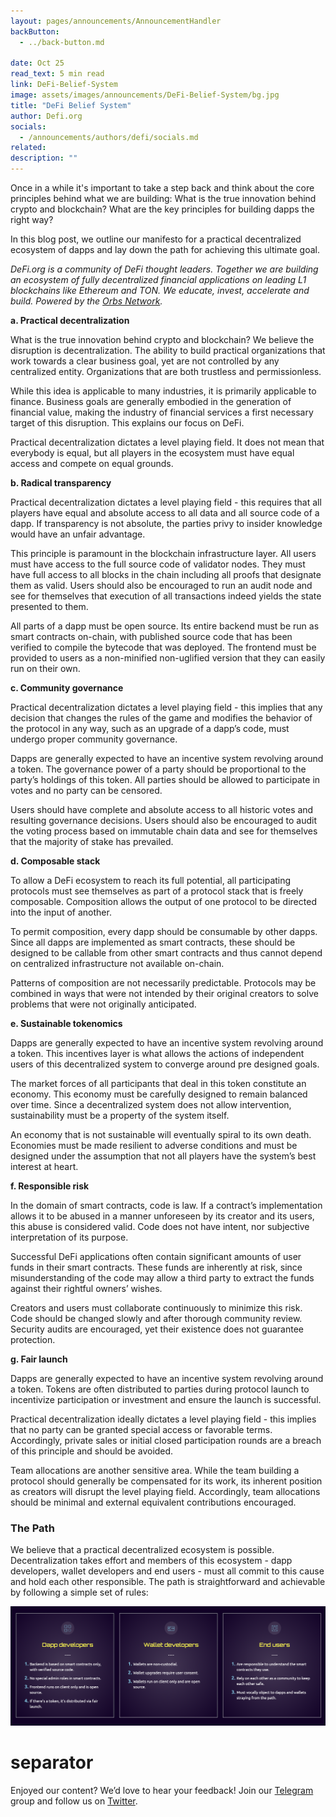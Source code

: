 ```yaml
---
layout: pages/announcements/AnnouncementHandler
backButton:
  - ../back-button.md

date: Oct 25
read_text: 5 min read
link: DeFi-Belief-System
image: assets/images/announcements/DeFi-Belief-System/bg.jpg
title: "DeFi Belief System"
author: Defi.org
socials:
  - /announcements/authors/defi/socials.md
related:
description: ""
---
```


Once in a while it's important to take a step back and think about the core principles behind what we are building: What is the true innovation behind crypto and blockchain? What are the key principles for building dapps the right way?

In this blog post, we outline our manifesto for a practical decentralized ecosystem of dapps and lay down the path for achieving this ultimate goal.

_DeFi.org is a community of DeFi thought leaders. Together we are building an ecosystem of fully decentralized financial applications on leading L1 blockchains like Ethereum and TON. We educate, invest, accelerate and build. Powered by the [Orbs Network](https://www.orbs.com/)._


**a. Practical decentralization**

What is the true innovation behind crypto and blockchain? We believe the disruption is decentralization. The ability to build practical organizations that work towards a clear business goal, yet are not controlled by any centralized entity. Organizations that are both trustless and permissionless.

While this idea is applicable to many industries, it is primarily applicable to finance. Business goals are generally embodied in the generation of financial value, making the industry of financial services a first necessary target of this disruption. This explains our focus on DeFi.

Practical decentralization dictates a level playing field. It does not mean that everybody is equal, but all players in the ecosystem must have equal access and compete on equal grounds.


**b. Radical transparency**

Practical decentralization dictates a level playing field - this requires that all players have equal and absolute access to all data and all source code of a dapp. If transparency is not absolute, the parties privy to insider knowledge would have an unfair advantage.

This principle is paramount in the blockchain infrastructure layer. All users must have access to the full source code of validator nodes. They must have full access to all blocks in the chain including all proofs that designate them as valid. Users should also be encouraged to run an audit node and see for themselves that execution of all transactions indeed yields the state presented to them.

All parts of a dapp must be open source. Its entire backend must be run as smart contracts on-chain, with published source code that has been verified to compile the bytecode that was deployed.  The frontend must be provided to users as a non-minified non-uglified version that they can easily run on their own.


**c. Community governance**

Practical decentralization dictates a level playing field - this implies that any decision that changes the rules of the game and modifies the behavior of the protocol in any way, such as an upgrade of a dapp’s code, must undergo proper community governance.

Dapps are generally expected to have an incentive system revolving around a token. The governance power of a party should be proportional to the party’s holdings of this token. All parties should be allowed to participate in votes and no party can be censored.

Users should have complete and absolute access to all historic votes and resulting governance decisions. Users should also be encouraged to audit the voting process based on immutable chain data and see for themselves that the majority of stake has prevailed.


**d. Composable stack**

To allow a DeFi ecosystem to reach its full potential, all participating protocols must see themselves as part of a protocol stack that is freely composable. Composition allows the output of one protocol to be directed into the input of another.

To permit composition, every dapp should be consumable by other dapps. Since all dapps are implemented as smart contracts, these should be designed to be callable from other smart contracts and thus cannot depend on centralized infrastructure not available on-chain.

Patterns of composition are not necessarily predictable. Protocols may be combined in ways that were not intended by their original creators to solve problems that were not originally anticipated.


**e. Sustainable tokenomics**

Dapps are generally expected to have an incentive system revolving around a token. This incentives layer is what allows the actions of independent users of this decentralized system to converge around pre designed goals.

The market forces of all participants that deal in this token constitute an economy. This economy must be carefully designed to remain balanced over time. Since a decentralized system does not allow intervention, sustainability must be a property of the system itself.

An economy that is not sustainable will eventually spiral to its own death. Economies must be made resilient to adverse conditions and must be designed under the assumption that not all players have the system’s best interest at heart.


**f. Responsible risk**

In the domain of smart contracts, code is law. If a contract’s implementation allows it to be abused in a manner unforeseen by its creator and its users, this abuse is considered valid. Code does not have intent, nor subjective interpretation of its purpose.

Successful DeFi applications often contain significant amounts of user funds in their smart contracts. These funds are inherently at risk, since misunderstanding of the code may allow a third party to extract the funds against their rightful owners’ wishes.

Creators and users must collaborate continuously to minimize this risk. Code should be changed slowly and after thorough community review. Security audits are encouraged, yet their existence does not guarantee protection.


**g. Fair launch**

Dapps are generally expected to have an incentive system revolving around a token. Tokens are often distributed to parties during protocol launch to incentivize participation or investment and ensure the launch is successful.

Practical decentralization ideally dictates a level playing field - this implies that no party can be granted special access or favorable terms. Accordingly, private sales or initial closed participation rounds are a breach of this principle and should be avoided.

Team allocations are another sensitive area. While the team building a protocol should generally be compensated for its work, its inherent position as creators will disrupt the level playing field. Accordingly, team allocations should be minimal and external equivalent contributions encouraged.



### The Path

We believe that a practical decentralized ecosystem is possible. Decentralization takes effort and members of this ecosystem - dapp developers, wallet developers and end users - must all commit to this cause and hold each other responsible. The path is straightforward and achievable by following a simple set of rules:

![path](/assets/images/announcements/DeFi-Belief-System/image1.png)



# separator


Enjoyed our content? We’d love to hear your feedback! Join our [Telegram](https://t.me/defiorg) group and follow us on [Twitter](https://twitter.com/DefiOrg).





